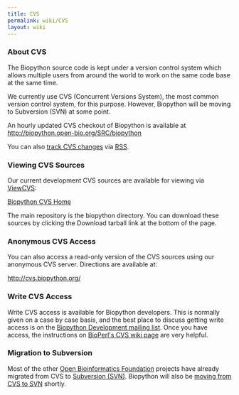 ```yaml
---
title: CVS
permalink: wiki/CVS
layout: wiki
---
```


### About CVS

The Biopython source code is kept under a version control system which
allows multiple users from around the world to work on the same code
base at the same time.

We currently use CVS (Concurrent Versions System), the most common
version control system, for this purpose. However, Biopython will be
moving to Subversion (SVN) at some point.

An hourly updated CVS checkout of Biopython is available at
<http://biopython.open-bio.org/SRC/biopython>

You can also [track CVS changes](Tracking_CVS_commits "wikilink") via
[RSS](wp:RSS_(file_format) "wikilink").

### Viewing CVS Sources

Our current development CVS sources are available for viewing via
[ViewCVS](http://viewcvs.sourceforge.net/):

[Biopython CVS
Home](http://cvs.biopython.org/cgi-bin/viewcvs/viewcvs.cgi/?cvsroot=biopython)

The main repository is the biopython directory. You can download these
sources by clicking the Download tarball link at the bottom of the page.

### Anonymous CVS Access

You can also access a read-only version of the CVS sources using our
anonymous CVS server. Directions are available at:

[<http://cvs.biopython.org/>](http://cvs.biopython.org/)

### Write CVS Access

Write CVS access is available for Biopython developers. This is normally
given on a case by case basis, and the best place to discuss getting
write access is on the [Biopython Development mailing
list](mailto:biopython-dev@biopython.org). Once you have access, the
instructions on [BioPerl's CVS wiki
page](http://www.bioperl.org/wiki/Using_CVS) are very helpful.

### Migration to Subversion

Most of the other [Open Bioinformatics Foundation](http://open-bio.org)
projects have already migrated from CVS to [Subversion
(SVN)](SVN "wikilink"). Biopython will also be [moving from CVS to
SVN](Subversion_migration "wikilink") shortly.
